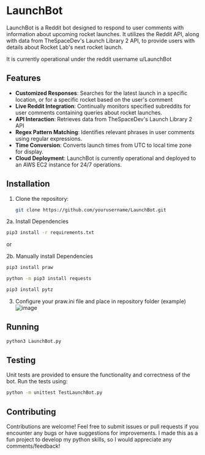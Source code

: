# LaunchBot

LaunchBot is a Reddit bot designed to respond to user comments with information about upcoming rocket launches. It utilizes the Reddit API, along with data from TheSpaceDev's Launch Library 2 API, to provide users with details about Rocket Lab's next rocket launch.

It is currently operational under the reddit username u/LaunchBot

## Features
- **Customized Responses**: Searches for the latest launch in a specific location, or for a specific rocket based on the user's comment
- **Live Reddit Integration**: Continually monitors specified subreddits for user comments containing queries about rocket launches.
- **API Interaction**: Retrieves data from TheSpaceDev's Launch Library 2 API
- **Regex Pattern Matching**: Identifies relevant phrases in user comments using regular expressions.
- **Time Conversion**: Converts launch times from UTC to local time zone for display.
- **Cloud Deployment**: LaunchBot is currently operational and deployed to an AWS EC2 instance for 24/7 operations.

## Installation

1. Clone the repository:

   ```bash
   git clone https://github.com/yourusername/LaunchBot.git

2a. Install Dependencies
  ```bash
  pip3 install -r requirements.txt
  ```

or

2b. Manually install Dependencies
  ```bash
  pip3 install praw
  ```

  ```bash
  python -m pip3 install requests
  ```

  ```bash
  pip3 install pytz
 ```

3. Configure your praw.ini file and place in repository folder (example)
![image](https://github.com/HugoBlair/LaunchBot/assets/118417835/bf46beaf-0460-4d8c-b51b-2e9e76d4c47f)

## Running

  ```bash
  python3 LaunchBot.py
  ```

## Testing

Unit tests are provided to ensure the functionality and correctness of the bot. Run the tests using:

  ```bash
  python -m unittest TestLaunchBot.py
  ```

## Contributing

Contributions are welcome! Feel free to submit issues or pull requests if you encounter any bugs or have suggestions for improvements.
I made this as a fun project to develop my python skills, so I would appreciate any comments/feedback!
